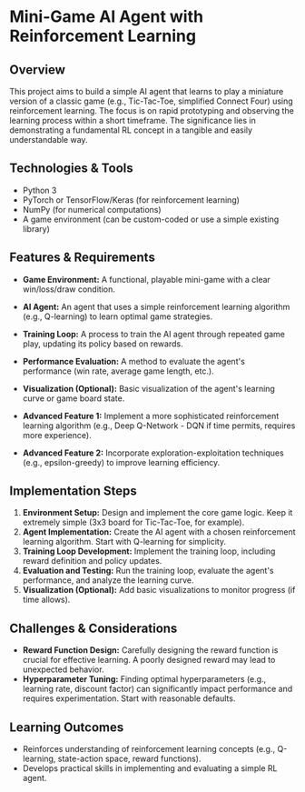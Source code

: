 # Mini-Game AI Agent with Reinforcement Learning

## Overview
This project aims to build a simple AI agent that learns to play a miniature version of a classic game (e.g., Tic-Tac-Toe, simplified Connect Four) using reinforcement learning. The focus is on rapid prototyping and observing the learning process within a short timeframe.  The significance lies in demonstrating a fundamental RL concept in a tangible and easily understandable way.

## Technologies & Tools
- Python 3
- PyTorch or TensorFlow/Keras (for reinforcement learning)
- NumPy (for numerical computations)
- A game environment (can be custom-coded or use a simple existing library)

## Features & Requirements
- **Game Environment:** A functional, playable mini-game with a clear win/loss/draw condition.
- **AI Agent:**  An agent that uses a simple reinforcement learning algorithm (e.g., Q-learning) to learn optimal game strategies.
- **Training Loop:** A process to train the AI agent through repeated game play, updating its policy based on rewards.
- **Performance Evaluation:**  A method to evaluate the agent's performance (win rate, average game length, etc.).
- **Visualization (Optional):**  Basic visualization of the agent's learning curve or game board state.

- **Advanced Feature 1:** Implement a more sophisticated reinforcement learning algorithm (e.g., Deep Q-Network - DQN if time permits, requires more experience).
- **Advanced Feature 2:** Incorporate exploration-exploitation techniques (e.g., epsilon-greedy) to improve learning efficiency.


## Implementation Steps
1. **Environment Setup:** Design and implement the core game logic.  Keep it extremely simple (3x3 board for Tic-Tac-Toe, for example).
2. **Agent Implementation:** Create the AI agent with a chosen reinforcement learning algorithm.  Start with Q-learning for simplicity.
3. **Training Loop Development:** Implement the training loop, including reward definition and policy updates.
4. **Evaluation and Testing:**  Run the training loop, evaluate the agent's performance, and analyze the learning curve.
5. **Visualization (Optional):** Add basic visualizations to monitor progress (if time allows).

## Challenges & Considerations
- **Reward Function Design:**  Carefully designing the reward function is crucial for effective learning.  A poorly designed reward may lead to unexpected behavior.
- **Hyperparameter Tuning:**  Finding optimal hyperparameters (e.g., learning rate, discount factor) can significantly impact performance and requires experimentation.  Start with reasonable defaults.

## Learning Outcomes
- Reinforces understanding of reinforcement learning concepts (e.g., Q-learning, state-action space, reward functions).
- Develops practical skills in implementing and evaluating a simple RL agent.

